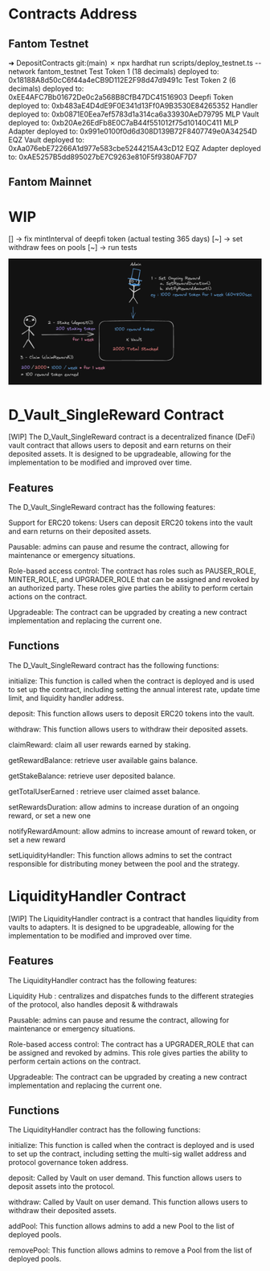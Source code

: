 # Contracts Address
## Fantom Testnet
➜  DepositContracts git:(main) ✗ npx hardhat run scripts/deploy_testnet.ts --network fantom_testnet
Test Token 1 (18 decimals) deployed to: 0x18188A8d50cC6f44a4eCB9D112E2F98d47d9491c
Test Token 2 (6 decimals) deployed to: 0xEE4AFC7Bb01672De0c2a568B8CfB47DC41516903
Deepfi Token deployed to: 0xb483aE4D4dE9F0E341d13Ff0A9B3530E84265352
Handler deployed to: 0xb0871E0Eea7ef5783d1a314ca6a33930AeD79795
MLP Vault deployed to: 0xb20Ae26EdFb8E0C7aB44f551012f75d10140C411
MLP Adapter deployed to: 0x991e0100f0d6d308D139B72F8407749e0A34254D
EQZ Vault deployed to: 0xAa076ebE72266A1d977e583cbe5244215A43cD12
EQZ Adapter deployed to: 0xAE5257B5dd895027bE7C9263e810F5f9380AF7D7

## Fantom Mainnet

# WIP
[] -> fix mintInterval of deepfi token (actual testing 365 days)
[~] -> set withdraw fees on pools
[~] -> run tests

<img src="./VaultSchema.png" alt="Vault Schema"/>

# D_Vault_SingleReward Contract
[WIP]
The D_Vault_SingleReward contract is a decentralized finance (DeFi) vault contract that allows users to deposit and earn returns on their deposited assets. It is designed to be upgradeable, allowing for the implementation to be modified and improved over time.

## Features
The D_Vault_SingleReward contract has the following features:

Support for ERC20 tokens: Users can deposit ERC20 tokens into the vault and earn returns on their deposited assets.

Pausable: admins can pause and resume the contract, allowing for maintenance or emergency situations.

Role-based access control: The contract has roles such as PAUSER_ROLE, MINTER_ROLE, and UPGRADER_ROLE that can be assigned and revoked by an authorized party. These roles give parties the ability to perform certain actions on the contract.

Upgradeable: The contract can be upgraded by creating a new contract implementation and replacing the current one.

## Functions
The D_Vault_SingleReward contract has the following functions:

initialize: This function is called when the contract is deployed and is used to set up the contract, including setting the annual interest rate, update time limit, and liquidity handler address.

deposit: This function allows users to deposit ERC20 tokens into the vault.

withdraw: This function allows users to withdraw their deposited assets.

claimReward: claim all user rewards earned by staking.

getRewardBalance: retrieve user available gains balance.

getStakeBalance: retrieve user deposited balance.

getTotalUserEarned : retrieve user claimed asset balance.

setRewardsDuration: allow admins to increase duration of an ongoing reward, or set a new one

notifyRewardAmount: allow admins to increase amount of reward token, or set a new reward

setLiquidityHandler: This function allows admins to set the contract responsible for distributing money between the pool and the strategy.


# LiquidityHandler Contract
[WIP]
The LiquidityHandler contract is a contract that handles liquidity from vaults to adapters. It is designed to be upgradeable, allowing for the implementation to be modified and improved over time.

## Features
The LiquidityHandler contract has the following features:

Liquidity Hub : centralizes and dispatches funds to the different strategies of the protocol, also handles deposit & withdrawals

Pausable: admins can pause and resume the contract, allowing for maintenance or emergency situations.

Role-based access control: The contract has a UPGRADER_ROLE that can be assigned and revoked by admins. This role gives parties the ability to perform certain actions on the contract.

Upgradeable: The contract can be upgraded by creating a new contract implementation and replacing the current one.

## Functions
The LiquidityHandler contract has the following functions:

initialize: This function is called when the contract is deployed and is used to set up the contract, including setting the multi-sig wallet address and protocol governance token address.

deposit: Called by Vault on user demand. This function allows users to deposit assets into the protocol.

withdraw: Called by Vault on user demand. This function allows users to withdraw their deposited assets.

addPool: This function allows admins to add a new Pool to the list of deployed pools.

removePool: This function allows admins to remove a Pool from the list of deployed pools.